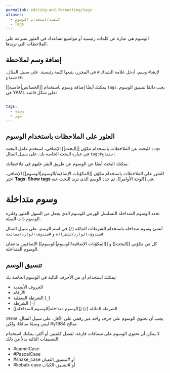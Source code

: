 ```yaml
---
permalink: editing-and-formatting/tags
aliases:
  - كيفية/استخدام الوسوم
  - Tags
---
```


الوسوم هي عبارة عن كلمات رئيسية أو مواضيع تساعدك في العثور بسرعة على الملاحظات التي تريدها.

## إضافة وسم لملاحظة

لإنشاء وسم، أدخل علامة الشباك `#` في المحرر، يتبعها كلمة رئيسية. على سبيل المثال، `#اجتماع`.

يمكنك أيضًا إضافة وسوم باستخدام [[الخصائص|خاصية]] `tags`. يجب دائمًا تنسيق الوسوم في YAML على شكل قائمة:

```yml
---
tags:
  - وصفة
  - طهي
---
```

## العثور على الملاحظات باستخدام الوسوم

للبحث عن الملاحظات باستخدام مكوّن [[البحث]] الإضافي، استخدم عامل البحث `tags` في عبارة البحث الخاصة بك، على سبيل المثال <code dir="ltr">tag:#اجتماع</code>.

يمكنك البحث أيضًا عن الوسوم عن طريق النقر عليهم في ملاحظاتك.

للعثور على الملاحظات باستخدام مكوّن [[المكوّنات الإضافية/الوسوم|الوسوم]] الإضافي، اختر **Tags: Show tags** في [[لوحة الأوامر]]، ثم حدد الوسم الذي تريد البحث عنه.

# وسوم متداخلة

تحدد الوسوم المتداخلة التسلسل الهرمي للوسوم الذي يجعل من السهل العثور وفلترة الوسوم ذات الصلة.

أنشئ وسوم متداخلة باستخدام الشرطات المائلة (`/`) في اسم الوسم، على سبيل المثال `#صندوق-الوارد/للقراءة` و `#صندوق-الوارد/معالجة`.

كل من مكوّني [[البحث]] و [[المكوّنات الإضافية/الوسوم|الوسوم]] الإضافيين يدعمان الوسوم المتداخلة.

## تنسيق الوسم

يمكنك استخدام أي من الأحرف التالية في الوسوم الخاصة بك:

- الحروف الأبجدية
- الأرقام
- الشرطة السفلية (`_`)
- الشرطة (`-`)
- الشرطة المائلة (`/`) [[#وسوم متداخلة|للوسوم المتداخلة]]

يجب أن تحتوي الوسوم على حرف واحد غير رقمي على الأقل. على سبيل المثال، `#1984` ليس وسمًا صالحًا، ولكن #y1984 صالح.

لا يمكن أن تحتوي الوسوم على مسافات فارغة. لفصل كلمتين أو أكثر، يمكنك استخدام التنسيقات التالية بدلاً من ذلك:

- #camelCase
- #PascalCase
- #snake_case أو #تنسيق_الثعبان
- #kebab-case أو #تنسيق-الكباب
